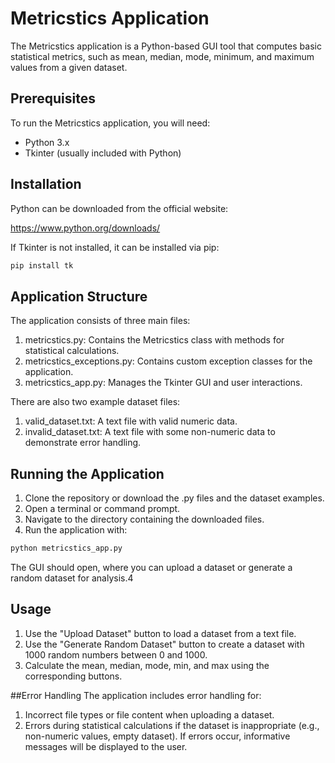 # Metricstics Application

The Metricstics application is a Python-based GUI tool that computes basic statistical metrics, such as mean, median, mode, minimum, and maximum values from a given dataset.

## Prerequisites

To run the Metricstics application, you will need:

- Python 3.x
- Tkinter (usually included with Python)

## Installation

Python can be downloaded from the official website:


https://www.python.org/downloads/ 

If Tkinter is not installed, it can be installed via pip:

```bash
pip install tk
```

## Application Structure
The application consists of three main files:

1) metricstics.py: Contains the Metricstics class with methods for statistical calculations.
2) metricstics_exceptions.py: Contains custom exception classes for the application.
3) metricstics_app.py: Manages the Tkinter GUI and user interactions.

There are also two example dataset files:
1) valid_dataset.txt: A text file with valid numeric data.
2) invalid_dataset.txt: A text file with some non-numeric data to demonstrate error handling.

## Running the Application
1) Clone the repository or download the .py files and the dataset examples.
2) Open a terminal or command prompt.
3) Navigate to the directory containing the downloaded files.
4) Run the application with:

```bash
python metricstics_app.py
```
The GUI should open, where you can upload a dataset or generate a random dataset for analysis.4

## Usage
1) Use the "Upload Dataset" button to load a dataset from a text file.
2) Use the "Generate Random Dataset" button to create a dataset with 1000 random numbers between 0 and 1000.
3) Calculate the mean, median, mode, min, and max using the corresponding buttons.

##Error Handling
The application includes error handling for:

1) Incorrect file types or file content when uploading a dataset.
2) Errors during statistical calculations if the dataset is inappropriate (e.g., non-numeric values, empty dataset).
If errors occur, informative messages will be displayed to the user.

